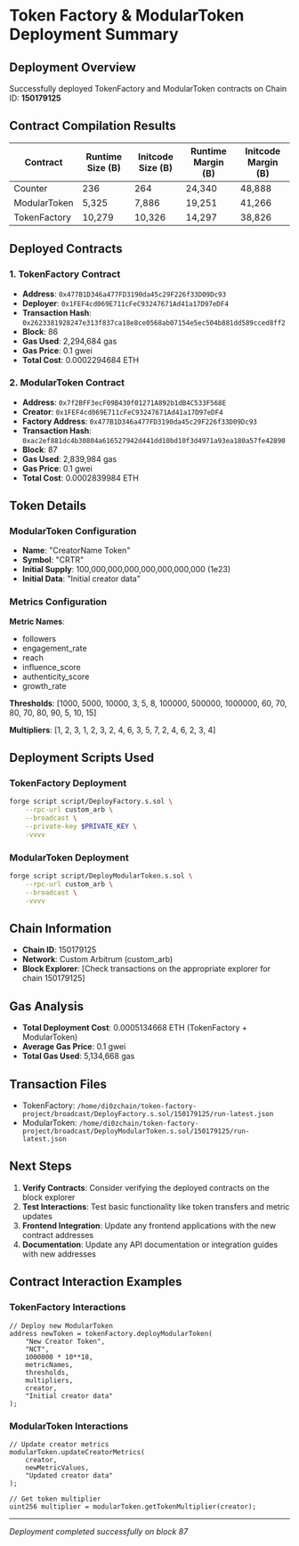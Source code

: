 # Token Factory & ModularToken Deployment Summary

## Deployment Overview
Successfully deployed TokenFactory and ModularToken contracts on Chain ID: **150179125**

## Contract Compilation Results

| Contract     | Runtime Size (B) | Initcode Size (B) | Runtime Margin (B) | Initcode Margin (B) |
|--------------|------------------|-------------------|-------------------|-------------------|
| Counter      | 236              | 264               | 24,340            | 48,888            |
| ModularToken | 5,325            | 7,886             | 19,251            | 41,266            |
| TokenFactory | 10,279           | 10,326            | 14,297            | 38,826            |

## Deployed Contracts

### 1. TokenFactory Contract
- **Address**: `0x477B1D346a477FD3190da45c29F226f33D09Dc93`
- **Deployer**: `0x1FEF4cd069E711cFeC93247671Ad41a17D97eDF4`
- **Transaction Hash**: `0x2623381928247e313f837ca18e8ce0568ab07154e5ec504b881dd589cced8ff2`
- **Block**: 86
- **Gas Used**: 2,294,684 gas
- **Gas Price**: 0.1 gwei
- **Total Cost**: 0.0002294684 ETH

### 2. ModularToken Contract
- **Address**: `0x7f2BFF3ecF09B430f01271A892b1dB4C533F568E`
- **Creator**: `0x1FEF4cd069E711cFeC93247671Ad41a17D97eDF4`
- **Factory Address**: `0x477B1D346a477FD3190da45c29F226f33D09Dc93`
- **Transaction Hash**: `0xac2ef881dc4b30804a616527942d441dd10bd10f3d4971a93ea180a57fe42890`
- **Block**: 87
- **Gas Used**: 2,839,984 gas
- **Gas Price**: 0.1 gwei
- **Total Cost**: 0.0002839984 ETH

## Token Details

### ModularToken Configuration
- **Name**: "CreatorName Token"
- **Symbol**: "CRTR"
- **Initial Supply**: 100,000,000,000,000,000,000,000 (1e23)
- **Initial Data**: "Initial creator data"

### Metrics Configuration
**Metric Names**: 
- followers
- engagement_rate
- reach
- influence_score
- authenticity_score
- growth_rate

**Thresholds**: [1000, 5000, 10000, 3, 5, 8, 100000, 500000, 1000000, 60, 70, 80, 70, 80, 90, 5, 10, 15]

**Multipliers**: [1, 2, 3, 1, 2, 3, 2, 4, 6, 3, 5, 7, 2, 4, 6, 2, 3, 4]

## Deployment Scripts Used

### TokenFactory Deployment
```bash
forge script script/DeployFactory.s.sol \
    --rpc-url custom_arb \
    --broadcast \
    --private-key $PRIVATE_KEY \
    -vvvv
```

### ModularToken Deployment
```bash
forge script script/DeployModularToken.s.sol \
    --rpc-url custom_arb \
    --broadcast \
    -vvvv
```

## Chain Information
- **Chain ID**: 150179125
- **Network**: Custom Arbitrum (custom_arb)
- **Block Explorer**: [Check transactions on the appropriate explorer for chain 150179125]

## Gas Analysis
- **Total Deployment Cost**: 0.0005134668 ETH (TokenFactory + ModularToken)
- **Average Gas Price**: 0.1 gwei
- **Total Gas Used**: 5,134,668 gas

## Transaction Files
- TokenFactory: `/home/di0zchain/token-factory-project/broadcast/DeployFactory.s.sol/150179125/run-latest.json`
- ModularToken: `/home/di0zchain/token-factory-project/broadcast/DeployModularToken.s.sol/150179125/run-latest.json`

## Next Steps
1. **Verify Contracts**: Consider verifying the deployed contracts on the block explorer
2. **Test Interactions**: Test basic functionality like token transfers and metric updates
3. **Frontend Integration**: Update any frontend applications with the new contract addresses
4. **Documentation**: Update any API documentation or integration guides with new addresses

## Contract Interaction Examples

### TokenFactory Interactions
```solidity
// Deploy new ModularToken
address newToken = tokenFactory.deployModularToken(
    "New Creator Token",
    "NCT",
    1000000 * 10**18,
    metricNames,
    thresholds,
    multipliers,
    creator,
    "Initial creator data"
);
```

### ModularToken Interactions
```solidity
// Update creator metrics
modularToken.updateCreatorMetrics(
    creator,
    newMetricValues,
    "Updated creator data"
);

// Get token multiplier
uint256 multiplier = modularToken.getTokenMultiplier(creator);
```

---
*Deployment completed successfully on block 87*